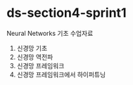 # ds-section4-sprint1

Neural Networks 기초 수업자료
1. 신경망 기초
2. 신경망 역전파
3. 신경망 프레임워크
4. 신경망 프레임워크에서 하이퍼튜닝
